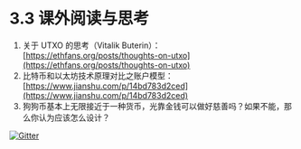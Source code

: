 # 3.3 课外阅读与思考

1. 关于 UTXO 的思考（Vitalik Buterin）：[https://ethfans.org/posts/thoughts-on-utxo](https://ethfans.org/posts/thoughts-on-utxo)
2. 比特币和以太坊技术原理对比之账户模型：[https://www.jianshu.com/p/14bd783d2ced](https://www.jianshu.com/p/14bd783d2ced)
3. 狗狗币基本上无限接近于一种货币，光靠金钱可以做好慈善吗？如果不能，那么你认为应该怎么设计？

[![Gitter](https://badges.gitter.im/naturaldao/区块链概论.svg)](https://gitter.im/naturaldao/区块链概论?utm_source=badge&utm_medium=badge&utm_campaign=pr-badge)

